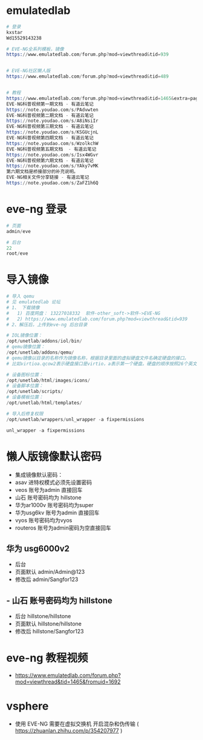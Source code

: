 

# emulatedlab
```s
# 登录
kxstar
Wd15529143238

# EVE-NG全系列模板，镜像
https://www.emulatedlab.com/forum.php?mod=viewthread&tid=939


# EVE-NG社区懒人版
https://www.emulatedlab.com/forum.php?mod=viewthread&tid=489


# 教程
https://www.emulatedlab.com/forum.php?mod=viewthread&tid=1465&extra=page%3D1
EVE-NG科普视频第一期文档 - 有道云笔记
https://note.youdao.com/s/PAdvwten
EVE-NG科普视频第二期文档 - 有道云笔记
https://note.youdao.com/s/A8iNsiIr
EVE-NG科普视频第三期文档 - 有道云笔记
https://note.youdao.com/s/KSGUcjnL
EVE-NG科普视频第四期文档 - 有道云笔记
https://note.youdao.com/s/WzolkchW
EVE-NG科普视频第五期文档  - 有道云笔记
https://note.youdao.com/s/Isx4WGvr
EVE-NG科普视频第六期文档 - 有道云笔记
https://note.youdao.com/s/YAky7vMK
第六期文档是桥接部分的补充说明。
EVE-NG相关文件分享链接 - 有道云笔记
https://note.youdao.com/s/ZaFZ1h6Q
```

# eve-ng 登录
```s
# 页面
admin/eve

# 后台
22
root/eve
```

# 导入镜像
```s
# 导入 qemu
# 见 emulatedlab 论坛
# 1、 下载镜像 
#   1) 百度网盘： 13227018332  软件-other_soft->软件->EVE-NG
#   2) https://www.emulatedlab.com/forum.php?mod=viewthread&tid=939
# 2、解压后，上传到eve-ng 后台目录

# IOL镜像位置：
/opt/unetlab/addons/iol/bin/
# qemu镜像位置：
/opt/unetlab/addons/qemu/
# qemu镜像以目录的名称作为镜像名称，根据目录里面的虚拟硬盘文件名确定硬盘的接口。
# 比如virtioa.qcow2表示硬盘接口是virtio，a表示第一个硬盘。硬盘的顺序按照26个英文字母来排序。

# 设备图标位置：
/opt/unetlab/html/images/icons/
# 设备脚本位置：
/opt/unetlab/scripts/
# 设备模板位置：
/opt/unetlab/html/templates/

# 导入后修复权限
/opt/unetlab/wrappers/unl_wrapper -a fixpermissions

unl_wrapper -a fixpermissions
```

# 懒人版镜像默认密码
- 集成镜像默认密码：
- asav 进特权模式必须先设置密码
- veos 账号为admin 直接回车
- 山石 账号密码均为 hillstone
- 华为ar1000v 账号密码均为super
- 华为usg6kv  账号为admin 直接回车
- vyos  账号密码均为vyos
- routeros 账号为admin密码为空直接回车

## 华为 usg6000v2
- 后台      
- 页面默认  admin/Admin@123
- 修改后    admin/Sangfor123

## - 山石 账号密码均为 hillstone
- 后台      hillstone/hillstone
- 页面默认  hillstone/hillstone
- 修改后    hillstone/Sangfor123

# eve-ng 教程视频
- https://www.emulatedlab.com/forum.php?mod=viewthread&tid=1465&fromuid=1692

# vsphere 
- 使用 EVE-NG 需要在虚拟交换机 开启混杂和伪传输  ( https://zhuanlan.zhihu.com/p/354207977 )

